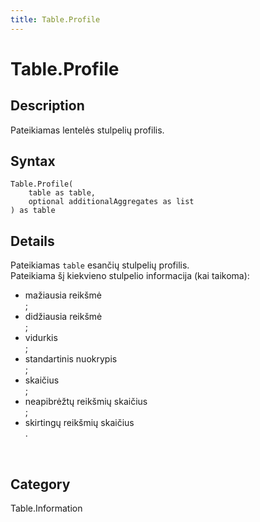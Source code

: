 ```yaml
---
title: Table.Profile
---
```


# Table.Profile


## Description

Pateikiamas lentelės stulpelių profilis.


## Syntax

```powerquery
Table.Profile(
    table as table,
    optional additionalAggregates as list
) as table
```


## Details

Pateikiamas <code>table</code> esančių stulpelių profilis.<br />Pateikiama šį kiekvieno stulpelio informacija (kai taikoma):<ul>  <li>mažiausia reikšmė</li>;  <li>didžiausia reikšmė</li>;  <li>vidurkis</li>;  <li>standartinis nuokrypis</li>;  <li>skaičius</li>;  <li>neapibrėžtų reikšmių skaičius</li>;  <li>skirtingų reikšmių skaičius</li>.</ul><br />



## Category
Table.Information
